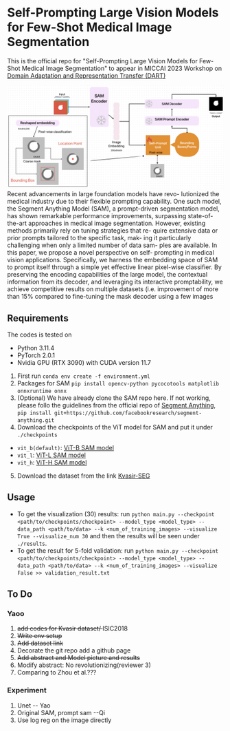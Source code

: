 # Self-Prompting Large Vision Models for Few-Shot Medical Image Segmentation
This is the official repo for "Self-Prompting Large Vision Models for Few-Shot Medical Image Segmentation" to appear in MICCAI 2023 Workshop on [Domain Adaptation and Representation Transfer (DART)](https://sites.google.com/view/dart2023/home)

![Model Framework](./images/framework.jpg)
Recent advancements in large foundation models have revo-
lutionized the medical industry due to their flexible prompting capability.
One such model, the Segment Anything Model (SAM), a prompt-driven
segmentation model, has shown remarkable performance improvements,
surpassing state-of-the-art approaches in medical image segmentation.
However, existing methods primarily rely on tuning strategies that re-
quire extensive data or prior prompts tailored to the specific task, mak-
ing it particularly challenging when only a limited number of data sam-
ples are available. In this paper, we propose a novel perspective on self-
prompting in medical vision applications. Specifically, we harness the
embedding space of SAM to prompt itself through a simple yet effective
linear pixel-wise classifier. By preserving the encoding capabilities of the
large model, the contextual information from its decoder, and leveraging
its interactive promptability, we achieve competitive results on multiple
datasets (i.e. improvement of more than 15% compared to fine-tuning the
mask decoder using a few images
## Requirements
The codes is tested on 
- Python 3.11.4
- PyTorch 2.0.1
- Nvidia GPU (RTX 3090) with CUDA version 11.7
1. First run ```conda env create -f environment.yml```
2. Packages for SAM ```pip install opencv-python pycocotools matplotlib onnxruntime onnx```
3. (Optional) We have already clone the SAM repo here. If not working, please follo the guidelines from the official repo of [Segment Anything](https://github.com/facebookresearch/segment-anything/tree/main),
```pip install git+https://github.com/facebookresearch/segment-anything.git```
4. Download the checkpoints of the ViT model for SAM and put it under ```./checkpoints```
- ```vit_b(default)```: [ViT-B SAM model](https://dl.fbaipublicfiles.com/segment_anything/sam_vit_b_01ec64.pth)
- ```vit_l```: [ViT-L SAM model](https://dl.fbaipublicfiles.com/segment_anything/sam_vit_l_0b3195.pth)
- ```vit_h```: [ViT-H SAM model](https://dl.fbaipublicfiles.com/segment_anything/sam_vit_h_4b8939.pth)
5. Download the dataset from the link [Kvasir-SEG](https://drive.google.com/file/d/1AFbMOHdiSrd1gsIbA0iQptYNApnp_l6b/view?usp=share_link)

## Usage
- To get the visualization (30) results: run ```python main.py --checkpoint <path/to/checkpoints/checkpoint> --model_type <model_type> --data_path <path/to/data> --k <num_of_training_images> --visualize True --visualize_num 30```
and then the results will be seen under ```./results```.
- To get the result for 5-fold validation: run ```python main.py --checkpoint <path/to/checkpoints/checkpoint> --model_type <model_type> --data_path <path/to/data> --k <num_of_training_images> --visualize False >> validation_result.txt```
## To Do
### Yaoo
1. <s>add codes for Kvasir dataset/ </s> ISIC2018
2. <s>Write env setup
3. Add dataset link</s>
4. Decorate the git repo add a github page
5. <s>Add abstract and Model picture and results</s>
6. Modify abstract: No revolutionizing(reviewer 3)
7. Comparing to Zhou et al.???

### Experiment
1. Unet -- Yao
2. Original SAM, prompt sam --Qi
3. Use log reg on the image directly
